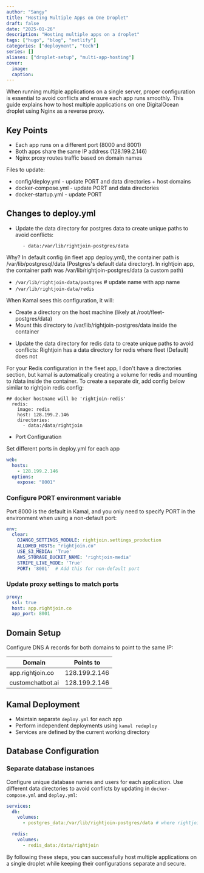 ```yaml
---
author: "Sangy"
title: "Hosting Multiple Apps on One Droplet"
draft: false
date: "2025-01-26"
description: "Hosting multiple apps on a droplet"
tags: ["hugo", "blog", "netlify"]
categories: ["deployment", "tech"]
series: []
aliases: ["droplet-setup", "multi-app-hosting"] 
cover:
  image: 
  caption: 
---
```



When running multiple applications on a single server, proper configuration is essential to avoid conflicts and ensure each app runs smoothly. This guide explains how to host multiple applications on one DigitalOcean droplet using Nginx as a reverse proxy.

## Key Points

- Each app runs on a different port (8000 and 8001)
- Both apps share the same IP address (128.199.2.146)
- Nginx proxy routes traffic based on domain names


Files to update:
- config/deploy.yml - update PORT and data directories + host domains
- docker-compose.yml - update PORT and data directories
- docker-startup.yml - update PORT

## Changes to deploy.yml

* Update the data directory for postgres data to create unique paths to avoid conflicts:


```directories:
      - data:/var/lib/rightjoin-postgres/data
```      

Why?
In default config (in fleet app deploy.yml), the container path is /var/lib/postgresql/data (Postgres's default data directory). In rightjoin app, the container path was /var/lib/rightjoin-postgres/data (a custom path)

- `/var/lib/rightjoin-data/postgres`  # update name with app name
- `/var/lib/rightjoin-data/redis`

When Kamal sees this configuration, it will:
- Create a directory on the host machine (likely at /root/fleet-postgres/data)
- Mount this directory to /var/lib/rightjoin-postgres/data inside the container

* Update the data directory for redis data to create unique paths to avoid conflicts:
Rightjoin has a data directory for redis where fleet (Default) does not

For your Redis configuration in the fleet app, I don't have a directories section, but kamal is automatically creating a volume for redis and mounting to /data inside the container. To create a separate dir, add config below similar to rightjoin redis config: 

```
## docker hostname will be 'rightjoin-redis'
  redis:
    image: redis
    host: 128.199.2.146
    directories:
      - data:/data/rightjoin 
```


* Port Configuration

 Set different ports in deploy.yml for each app

```yaml
web:
  hosts:
    - 128.199.2.146
  options:
    expose: "8001"
```

### Configure PORT environment variable

Port 8000 is the default in Kamal, and you only need to specify PORT in the environment when using a non-default port:

```yaml
env:
  clear:
    DJANGO_SETTINGS_MODULE: rightjoin.settings_production
    ALLOWED_HOSTS: "rightjoin.co"
    USE_S3_MEDIA: 'True'
    AWS_STORAGE_BUCKET_NAME: 'rightjoin-media'
    STRIPE_LIVE_MODE: 'True'
    PORT: '8001'  # Add this for non-default port
```

### Update proxy settings to match ports

```yaml
proxy:
  ssl: true
  host: app.rightjoin.co
  app_port: 8001
```

## Domain Setup

Configure DNS A records for both domains to point to the same IP:

| Domain | Points to |
|--------|-----------|
| app.rightjoin.co | 128.199.2.146 |
| customchatbot.ai | 128.199.2.146 |

## Kamal Deployment

- Maintain separate `deploy.yml` for each app
- Perform independent deployments using `kamal redeploy`
- Services are defined by the current working directory

## Database Configuration

### Separate database instances

Configure unique database names and users for each application. Use different data directories to avoid conflicts by updating in `docker-compose.yml` and `deploy.yml`:

```yaml
services:
  db:
    volumes:
      - postgres_data:/var/lib/rightjoin-postgres/data # where rightjoin is the app name

  redis:
    volumes:
      - redis_data:/data/rightjoin
```

By following these steps, you can successfully host multiple applications on a single droplet while keeping their configurations separate and secure.
